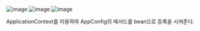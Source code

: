 ![image](https://user-images.githubusercontent.com/108928206/181246747-1ffc3ec3-6c86-4a84-a0ab-60829e2de3ac.png)
![image](https://user-images.githubusercontent.com/108928206/181246821-05fec604-2cfd-44d3-a000-66f6cdc55e06.png)
![image](https://user-images.githubusercontent.com/108928206/181246845-ff724cfa-69de-4cac-8ad3-cda0bab55580.png)

ApplicationContext를 이용하여 AppConfig의 메서드를 bean으로 등록을 시켜준다.

